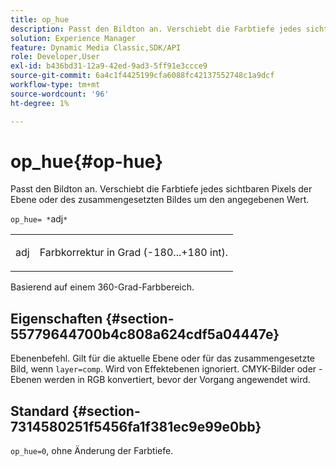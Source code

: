 ```yaml
---
title: op_hue
description: Passt den Bildton an. Verschiebt die Farbtiefe jedes sichtbaren Pixels der Ebene oder des zusammengesetzten Bildes um den angegebenen Wert.
solution: Experience Manager
feature: Dynamic Media Classic,SDK/API
role: Developer,User
exl-id: b436bd31-12a9-42ed-9ad3-5ff91e3ccce9
source-git-commit: 6a4c1f4425199cfa6088fc42137552748c1a9dcf
workflow-type: tm+mt
source-wordcount: '96'
ht-degree: 1%

---
```


# op_hue{#op-hue}

Passt den Bildton an. Verschiebt die Farbtiefe jedes sichtbaren Pixels der Ebene oder des zusammengesetzten Bildes um den angegebenen Wert.

`op_hue= *`adj`*`

<table id="simpletable_7DC7ABA384664BDDAA65B8DEEF7859A8"> 
 <tr class="strow"> 
  <td class="stentry"> <p><span class="varname"> adj</span> </p> </td> 
  <td class="stentry"> <p>Farbkorrektur in Grad (-180...+180 int). </p></td> 
 </tr> 
</table>

Basierend auf einem 360-Grad-Farbbereich.

## Eigenschaften {#section-55779644700b4c808a624cdf5a04447e}

Ebenenbefehl. Gilt für die aktuelle Ebene oder für das zusammengesetzte Bild, wenn `layer=comp`. Wird von Effektebenen ignoriert. CMYK-Bilder oder -Ebenen werden in RGB konvertiert, bevor der Vorgang angewendet wird.

## Standard {#section-7314580251f5456fa1f381ec9e99e0bb}

`op_hue=0`, ohne Änderung der Farbtiefe.
